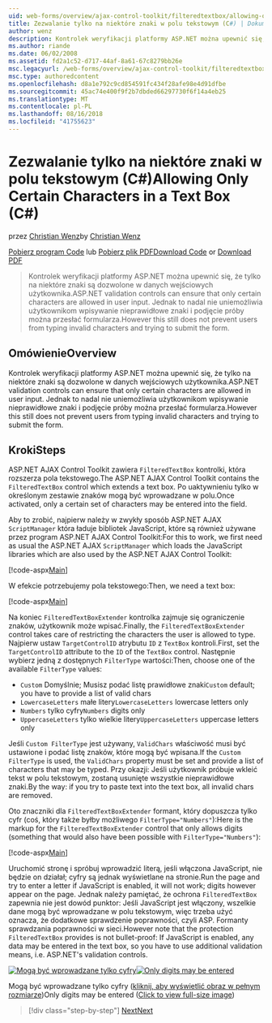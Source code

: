 ```yaml
---
uid: web-forms/overview/ajax-control-toolkit/filteredtextbox/allowing-only-certain-characters-in-a-text-box-cs
title: Zezwalanie tylko na niektóre znaki w polu tekstowym (C#) | Dokumentacja firmy Microsoft
author: wenz
description: Kontrolek weryfikacji platformy ASP.NET można upewnić się, że tylko na niektóre znaki są dozwolone w danych wejściowych użytkownika. Jednak to nadal nie uniemożliwia użytkownikom wpisywanie nieprawidłowy...
ms.author: riande
ms.date: 06/02/2008
ms.assetid: fd2a1c52-d717-44af-8a61-67c8279bb26e
msc.legacyurl: /web-forms/overview/ajax-control-toolkit/filteredtextbox/allowing-only-certain-characters-in-a-text-box-cs
msc.type: authoredcontent
ms.openlocfilehash: d8a1e792c9cd854591fc434f28afe98e4d91dfbe
ms.sourcegitcommit: 45ac74e400f9f2b7dbded66297730f6f14a4eb25
ms.translationtype: MT
ms.contentlocale: pl-PL
ms.lasthandoff: 08/16/2018
ms.locfileid: "41755623"
---
```

<a name="allowing-only-certain-characters-in-a-text-box-c"></a><span data-ttu-id="f3fc9-104">Zezwalanie tylko na niektóre znaki w polu tekstowym (C#)</span><span class="sxs-lookup"><span data-stu-id="f3fc9-104">Allowing Only Certain Characters in a Text Box (C#)</span></span>
====================
<span data-ttu-id="f3fc9-105">przez [Christian Wenz](https://github.com/wenz)</span><span class="sxs-lookup"><span data-stu-id="f3fc9-105">by [Christian Wenz](https://github.com/wenz)</span></span>

<span data-ttu-id="f3fc9-106">[Pobierz program Code](http://download.microsoft.com/download/4/c/2/4c2def7a-0d23-4055-91f9-1f18504167d7/FilteredTextBox0.cs.zip) lub [Pobierz plik PDF](http://download.microsoft.com/download/b/6/a/b6ae89ee-df69-4c87-9bfb-ad1eb2b23373/filteredtextbox0CS.pdf)</span><span class="sxs-lookup"><span data-stu-id="f3fc9-106">[Download Code](http://download.microsoft.com/download/4/c/2/4c2def7a-0d23-4055-91f9-1f18504167d7/FilteredTextBox0.cs.zip) or [Download PDF](http://download.microsoft.com/download/b/6/a/b6ae89ee-df69-4c87-9bfb-ad1eb2b23373/filteredtextbox0CS.pdf)</span></span>

> <span data-ttu-id="f3fc9-107">Kontrolek weryfikacji platformy ASP.NET można upewnić się, że tylko na niektóre znaki są dozwolone w danych wejściowych użytkownika.</span><span class="sxs-lookup"><span data-stu-id="f3fc9-107">ASP.NET validation controls can ensure that only certain characters are allowed in user input.</span></span> <span data-ttu-id="f3fc9-108">Jednak to nadal nie uniemożliwia użytkownikom wpisywanie nieprawidłowe znaki i podjęcie próby można przesłać formularza.</span><span class="sxs-lookup"><span data-stu-id="f3fc9-108">However this still does not prevent users from typing invalid characters and trying to submit the form.</span></span>


## <a name="overview"></a><span data-ttu-id="f3fc9-109">Omówienie</span><span class="sxs-lookup"><span data-stu-id="f3fc9-109">Overview</span></span>

<span data-ttu-id="f3fc9-110">Kontrolek weryfikacji platformy ASP.NET można upewnić się, że tylko na niektóre znaki są dozwolone w danych wejściowych użytkownika.</span><span class="sxs-lookup"><span data-stu-id="f3fc9-110">ASP.NET validation controls can ensure that only certain characters are allowed in user input.</span></span> <span data-ttu-id="f3fc9-111">Jednak to nadal nie uniemożliwia użytkownikom wpisywanie nieprawidłowe znaki i podjęcie próby można przesłać formularza.</span><span class="sxs-lookup"><span data-stu-id="f3fc9-111">However this still does not prevent users from typing invalid characters and trying to submit the form.</span></span>

## <a name="steps"></a><span data-ttu-id="f3fc9-112">Kroki</span><span class="sxs-lookup"><span data-stu-id="f3fc9-112">Steps</span></span>

<span data-ttu-id="f3fc9-113">ASP.NET AJAX Control Toolkit zawiera `FilteredTextBox` kontrolki, która rozszerza pola tekstowego.</span><span class="sxs-lookup"><span data-stu-id="f3fc9-113">The ASP.NET AJAX Control Toolkit contains the `FilteredTextBox` control which extends a text box.</span></span> <span data-ttu-id="f3fc9-114">Po uaktywnieniu tylko w określonym zestawie znaków mogą być wprowadzane w polu.</span><span class="sxs-lookup"><span data-stu-id="f3fc9-114">Once activated, only a certain set of characters may be entered into the field.</span></span>

<span data-ttu-id="f3fc9-115">Aby to zrobić, najpierw należy w zwykły sposób ASP.NET AJAX `ScriptManager` która ładuje bibliotek JavaScript, które są również używane przez program ASP.NET AJAX Control Toolkit:</span><span class="sxs-lookup"><span data-stu-id="f3fc9-115">For this to work, we first need as usual the ASP.NET AJAX `ScriptManager` which loads the JavaScript libraries which are also used by the ASP.NET AJAX Control Toolkit:</span></span>

[!code-aspx[Main](allowing-only-certain-characters-in-a-text-box-cs/samples/sample1.aspx)]

<span data-ttu-id="f3fc9-116">W efekcie potrzebujemy pola tekstowego:</span><span class="sxs-lookup"><span data-stu-id="f3fc9-116">Then, we need a text box:</span></span>

[!code-aspx[Main](allowing-only-certain-characters-in-a-text-box-cs/samples/sample2.aspx)]

<span data-ttu-id="f3fc9-117">Na koniec `FilteredTextBoxExtender` kontrolka zajmuje się ograniczenie znaków, użytkownik może wpisać.</span><span class="sxs-lookup"><span data-stu-id="f3fc9-117">Finally, the `FilteredTextBoxExtender` control takes care of restricting the characters the user is allowed to type.</span></span> <span data-ttu-id="f3fc9-118">Najpierw ustaw `TargetControlID` atrybutu `ID` z `TextBox` kontroli.</span><span class="sxs-lookup"><span data-stu-id="f3fc9-118">First, set the `TargetControlID` attribute to the `ID` of the `TextBox` control.</span></span> <span data-ttu-id="f3fc9-119">Następnie wybierz jedną z dostępnych `FilterType` wartości:</span><span class="sxs-lookup"><span data-stu-id="f3fc9-119">Then, choose one of the available `FilterType` values:</span></span>

- <span data-ttu-id="f3fc9-120">`Custom` Domyślnie; Musisz podać listę prawidłowe znaki</span><span class="sxs-lookup"><span data-stu-id="f3fc9-120">`Custom` default; you have to provide a list of valid chars</span></span>
- <span data-ttu-id="f3fc9-121">`LowercaseLetters` małe litery</span><span class="sxs-lookup"><span data-stu-id="f3fc9-121">`LowercaseLetters` lowercase letters only</span></span>
- <span data-ttu-id="f3fc9-122">`Numbers` tylko cyfry</span><span class="sxs-lookup"><span data-stu-id="f3fc9-122">`Numbers` digits only</span></span>
- <span data-ttu-id="f3fc9-123">`UppercaseLetters` tylko wielkie litery</span><span class="sxs-lookup"><span data-stu-id="f3fc9-123">`UppercaseLetters` uppercase letters only</span></span>

<span data-ttu-id="f3fc9-124">Jeśli `Custom FilterType` jest używany, `ValidChars` właściwość musi być ustawione i podać listę znaków, które mogą być wpisana.</span><span class="sxs-lookup"><span data-stu-id="f3fc9-124">If the `Custom FilterType` is used, the `ValidChars` property must be set and provide a list of characters that may be typed.</span></span> <span data-ttu-id="f3fc9-125">Przy okazji: Jeśli użytkownik próbuje wkleić tekst w polu tekstowym, zostaną usunięte wszystkie nieprawidłowe znaki.</span><span class="sxs-lookup"><span data-stu-id="f3fc9-125">By the way: if you try to paste text into the text box, all invalid chars are removed.</span></span>

<span data-ttu-id="f3fc9-126">Oto znaczniki dla `FilteredTextBoxExtender` formant, który dopuszcza tylko cyfr (coś, który także byłby możliwego `FilterType="Numbers"`):</span><span class="sxs-lookup"><span data-stu-id="f3fc9-126">Here is the markup for the `FilteredTextBoxExtender` control that only allows digits (something that would also have been possible with `FilterType="Numbers"`):</span></span>

[!code-aspx[Main](allowing-only-certain-characters-in-a-text-box-cs/samples/sample3.aspx)]

<span data-ttu-id="f3fc9-127">Uruchomić stronę i spróbuj wprowadzić literą, jeśli włączona JavaScript, nie będzie on działał; cyfry są jednak wyświetlane na stronie.</span><span class="sxs-lookup"><span data-stu-id="f3fc9-127">Run the page and try to enter a letter if JavaScript is enabled, it will not work; digits however appear on the page.</span></span> <span data-ttu-id="f3fc9-128">Jednak należy pamiętać, że ochrona `FilteredTextBox` zapewnia nie jest dowód punktor: Jeśli JavaScript jest włączony, wszelkie dane mogą być wprowadzane w polu tekstowym, więc trzeba użyć oznacza, że dodatkowe sprawdzenie poprawności, czyli ASP. Formanty sprawdzania poprawności w sieci.</span><span class="sxs-lookup"><span data-stu-id="f3fc9-128">However note that the protection `FilteredTextBox` provides is not bullet-proof: If JavaScript is enabled, any data may be entered in the text box, so you have to use additional validation means, i.e. ASP.NET's validation controls.</span></span>


<span data-ttu-id="f3fc9-129">[![Mogą być wprowadzane tylko cyfry](allowing-only-certain-characters-in-a-text-box-cs/_static/image2.png)](allowing-only-certain-characters-in-a-text-box-cs/_static/image1.png)</span><span class="sxs-lookup"><span data-stu-id="f3fc9-129">[![Only digits may be entered](allowing-only-certain-characters-in-a-text-box-cs/_static/image2.png)](allowing-only-certain-characters-in-a-text-box-cs/_static/image1.png)</span></span>

<span data-ttu-id="f3fc9-130">Mogą być wprowadzane tylko cyfry ([kliknij, aby wyświetlić obraz w pełnym rozmiarze](allowing-only-certain-characters-in-a-text-box-cs/_static/image3.png))</span><span class="sxs-lookup"><span data-stu-id="f3fc9-130">Only digits may be entered ([Click to view full-size image](allowing-only-certain-characters-in-a-text-box-cs/_static/image3.png))</span></span>

> [!div class="step-by-step"]
> [<span data-ttu-id="f3fc9-131">Next</span><span class="sxs-lookup"><span data-stu-id="f3fc9-131">Next</span></span>](allowing-only-certain-characters-in-a-text-box-vb.md)
